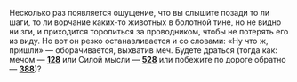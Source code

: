 Несколько раз появляется ощущение, что вы слышите позади то ли шаги, то ли ворчание каких-то животных в болотной тине, но не видно ни зги, и приходится торопиться за проводником, чтобы не потерять его из виду. Но вот он резко останавливается и со словами: «Ну что ж, пришли» — оборачивается, выхватив меч. Будете драться (тогда как: мечом — [**128**](#n_128) или Силой мысли — [**528**](#n_528) или побежите по дороге обратно — [**388**](#n_388))?

